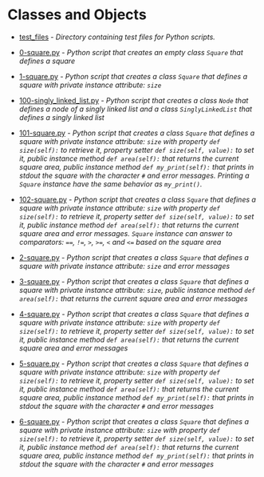 # Classes and Objects

- [test_files](https://github.com/KristiSeraj/holbertonschool-higher_level_programming/tree/main/0x06-python-classes/test_files) - *Directory containing test files for Python scripts.*

- [0-square.py](https://github.com/KristiSeraj/holbertonschool-higher_level_programming/blob/main/0x06-python-classes/0-square.py) - *Python script that creates an empty class `Square` that defines a square*

- [1-square.py](https://github.com/KristiSeraj/holbertonschool-higher_level_programming/blob/main/0x06-python-classes/1-square.py) - *Python script that creates a class `Square` that defines a square with private instance attribute: `size`*

- [100-singly_linked_list.py](https://github.com/KristiSeraj/holbertonschool-higher_level_programming/blob/main/0x06-python-classes/100-singly_linked_list.py) - *Python script that creates a class `Node` that defines a node of a singly linked list and a class `SinglyLinkedList` that defines a singly linked list*

- [101-square.py](https://github.com/KristiSeraj/holbertonschool-higher_level_programming/blob/main/0x06-python-classes/101-square.py) - *Python script that creates a class `Square` that defines a square with private instance attribute: `size` with property `def size(self):` to retrieve it, property setter `def size(self, value):` to set it, public instance method `def area(self):` that returns the current square area, public instance method `def my_print(self):` that prints in stdout the square with the character `#` and error messages. Printing a `Square` instance have the same behavior as `my_print()`.*

- [102-square.py](https://github.com/KristiSeraj/holbertonschool-higher_level_programming/blob/main/0x06-python-classes/102-square.py) - *Python script that creates a class `Square` that defines a square with private instance attribute: `size` with property `def size(self):` to retrieve it, property setter `def size(self, value):` to set it, public instance method `def area(self):` that returns the current square area and error messages. `Square` instance can answer to comparators: `==`, `!=`, `>`, `>=`, `<` and `<=` based on the square area*

- [2-square.py](https://github.com/KristiSeraj/holbertonschool-higher_level_programming/blob/main/0x06-python-classes/2-square.py) - *Python script that creates a class `Square` that defines a square with private instance attribute: `size` and error messages*

- [3-square.py](https://github.com/KristiSeraj/holbertonschool-higher_level_programming/blob/main/0x06-python-classes/3-square.py) - *Python script that creates a class `Square` that defines a square with private instance attribute: `size`, public instance method `def area(self):` that returns the current square area and error messages*

- [4-square.py](https://github.com/KristiSeraj/holbertonschool-higher_level_programming/blob/main/0x06-python-classes/4-square.py) - *Python script that creates a class `Square` that defines a square with private instance attribute: `size` with property `def size(self):` to retrieve it, property setter `def size(self, value):` to set it, public instance method `def area(self):` that returns the current square area and error messages*

- [5-square.py](https://github.com/KristiSeraj/holbertonschool-higher_level_programming/blob/main/0x06-python-classes/5-square.py) - *Python script that creates a class `Square` that defines a square with private instance attribute: `size` with property `def size(self):` to retrieve it, property setter `def size(self, value):` to set it, public instance method `def area(self):` that returns the current square area, public instance method `def my_print(self):` that prints in stdout the square with the character `#` and error messages*

- [6-square.py](https://github.com/KristiSeraj/holbertonschool-higher_level_programming/blob/main/0x06-python-classes/6-square.py) - *Python script that creates a class `Square` that defines a square with private instance attribute: `size` with property `def size(self):` to retrieve it, property setter `def size(self, value):` to set it, public instance method `def area(self):` that returns the current square area, public instance method `def my_print(self):` that prints in stdout the square with the character `#` and error messages*
